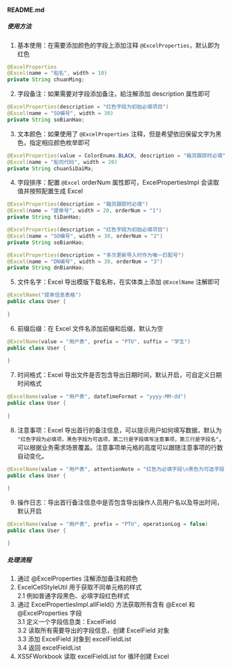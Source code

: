 #### README.md

##### 使用方法
1. 基本使用：在需要添加颜色的字段上添加注释 `@ExcelProperties`，默认即为红色
```java
@ExcelProperties
@Excel(name = "船名", width = 10)
private String chuanMing;
```

2. 字段备注：如果需要对字段添加备注，給注解添加 description 属性即可
```java
@ExcelProperties(description = "红色字段为初始必填项目")
@Excel(name = "SO编号", width = 30)
private String soBianHao;
```

3. 文本颜色：如果使用了 `@ExcelProperties` 注释，但是希望依旧保留文字为黑色，指定相应颜色枚举即可
```java
@ExcelProperties(value = ColorEnums.BLACK, description = "箱货跟踪时必填")
@Excel(name = "船司代码", width = 20)
private String chuanSiDaiMa;
```

4. 字段排序：配置 `@Excel` orderNum 属性即可，ExcelPropertiesImpl 会读取值并按照配置生成 Excel
```java
@ExcelProperties(description = "箱货跟踪时必填")
@Excel(name = "提单号", width = 20, orderNum = "1")
private String tiDanHao;

@ExcelProperties(description = "红色字段为初始必填项目")
@Excel(name = "SO编号", width = 30, orderNum = "2")
private String soBianHao;

@ExcelProperties(description = "多次更新导入时作为唯一匹配号")
@Excel(name = "DN编号", width = 30, orderNum = "3")
private String dnBianHao;
```

5. 文件名字：Excel 导出模版下载名称，在实体类上添加 `@ExcelName` 注解即可
```java
@ExcelName("提单信息表格")
public class User {
    
}
```

6. 前缀后缀：在 Excel 文件名添加前缀和后缀，默认为空
```java
@ExcelName(value = "用户表", prefix = "PTU", suffix = "学生")
public class User {
    
}
```

7. 时间格式：Excel 导出文件是否包含导出日期时间，默认开启，可自定义日期时间格式
```java
@ExcelName(value = "用户表", dateTimeFormat = "yyyy-MM-dd")
public class User {
    
}
```

8. 注意事项：Excel 导出首行的备注信息，可以提示用户如何填写数据，默认为 `"红色字段为必填项，黑色字段为可选项，第二行是字段填写注意事项，第三行是字段名"`，可以根据业务需求场景覆盖。注意事项单元格的高度可以跟随注意事项的行数自动变化。
```java
@ExcelName(value = "用户表", attentionNote = "红色为必填字段\n黑色为可选字段")
public class User { 
    
}
```

9. 操作日志：导出首行备注信息中是否包含导出操作人员用户名以及导出时间，默认开启
```java
@ExcelName(value = "用户表", prefix = "PTU", operationLog = false)
public class User {

}
```

##### 处理流程
1. 通过 @ExcelProperties 注解添加备注和颜色
2. ExcelCellStyleUtil 用于获取不同单元格的样式  
   2.1 例如普通字段黑色、必填字段红色样式  
3. 通过 ExcelPropertiesImpl.allField() 方法获取所有含有 @Excel 和 @ExcelProperties 字段  
   3.1 定义一个字段信息类：ExcelField  
   3.2 读取所有需要导出的字段信息，创建 ExcelField 对象  
   3.3 添加 ExcelField 对象到 excelFieldList  
   3.4 返回 excelFieldList  
4. XSSFWorkbook 读取 excelFieldList for 循环创建 Excel